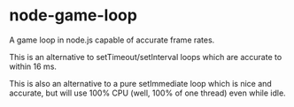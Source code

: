 node-game-loop
==============

A game loop in node.js capable of accurate frame rates. 

This is an alternative to setTimeout/setInterval loops which are accurate to within 16 ms.

This is also an alternative to a pure setImmediate loop which is nice and accurate, but will use 100% CPU (well, 100% of one thread) even while idle.

